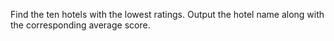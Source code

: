 Find the ten hotels with the lowest ratings.
Output the hotel name along with the corresponding average score.
